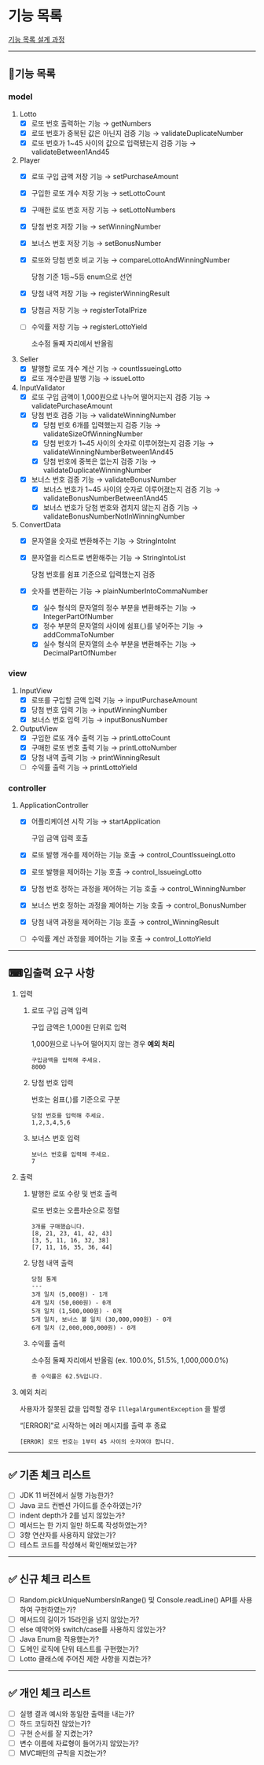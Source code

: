# 기능 목록

[기능 목록 설계 과정](./subdocs/ATTACHMENT.md)

---

## 🧩기능 목록

### model

1. Lotto
    - [x]  로또 번호 출력하는 기능 → getNumbers
    - [x]  로또 번호가 중복된 값은 아닌지 검증 기능 → validateDuplicateNumber
    - [x]  로또 번호가 1~45 사이의 값으로 입력됐는지 검증 기능 → validateBetween1And45
2. Player
    - [x]  로또 구입 금액 저장 기능 → setPurchaseAmount
    - [x]  구입한 로또 개수 저장 기능 → setLottoCount
    - [x]  구매한 로또 번호 저장 기능 → setLottoNumbers
    - [x]  당첨 번호 저장 기능 → setWinningNumber
    - [x]  보너스 번호 저장 기능 → setBonusNumber
    - [x]  로또와 당첨 번호 비교 기능 → compareLottoAndWinningNumber

        당첨 기준 1등~5등 enum으로 선언
    - [x]  당첨 내역 저장 기능 → registerWinningResult
    - [x]  당첨금 저장 기능 → registerTotalPrize
    - [ ]  수익률 저장 기능 → registerLottoYield

        소수점 둘째 자리에서 반올림
3. Seller
    - [x]  발행할 로또 개수 계산 기능 → countIssueingLotto
    - [x]  로또 개수만큼 발행 기능 → issueLotto
4. InputValidator
    - [x]  로또 구입 금액이 1,000원으로 나누어 떨어지는지 검증 기능 → validatePurchaseAmount
    - [x]  당첨 번호 검증 기능 → validateWinningNumber
        - [x]  당첨 번호 6개를 입력했는지 검증 기능 → validateSizeOfWinningNumber
        - [x]  당첨 번호가 1~45 사이의 숫자로 이루어졌는지 검증 기능 → validateWinningNumberBetween1And45
        - [x]  당첨 번호에 중복은 없는지 검증 기능 → validateDuplicateWinningNumber
    - [x]  보너스 번호 검증 기능 → validateBonusNumber
        - [x]  보너스 번호가 1~45 사이의 숫자로 이루어졌는지 검증 기능 → validateBonusNumberBetween1And45
        - [x]  보너스 번호가 당첨 번호와 겹치지 않는지 검증 기능 → validateBonusNumberNotInWinningNumber
5.  ConvertData
    - [x]  문자열을 숫자로 변환해주는 기능 → StringIntoInt
    - [x]  문자열을 리스트로 변환해주는 기능 → StringIntoList

        당첨 번호를 쉼표 기준으로 입력했는지 검증
    - [x]  숫자를 변환하는 기능 → plainNumberIntoCommaNumber
        - [x]  실수 형식의 문자열의 정수 부분을 변환해주는 기능 → IntegerPartOfNumber
        - [x]  정수 부분의 문자열의 사이에 쉼표(,)를 넣어주는 기능 → addCommaToNumber
        - [x]  실수 형식의 문자열의 소수 부분을 변환해주는 기능 → DecimalPartOfNumber

### view

1. InputView
    - [x]  로또를 구입할 금액 입력 기능 → inputPurchaseAmount
    - [x]  당첨 번호 입력 기능 → inputWinningNumber
    - [x]  보너스 번호 입력 기능 → inputBonusNumber
2. OutputView
    - [x]  구입한 로또 개수 출력 기능 → printLottoCount
    - [x]  구매한 로또 번호 출력 기능 → printLottoNumber
    - [x]  당첨 내역 출력 기능 → printWinningResult
    - [ ]  수익률 출력 기능 → printLottoYield

### controller

1. ApplicationController
    - [x]  어플리케이션 시작 기능 → startApplication

        구입 금액 입력 호출
    - [x]  로또 발행 개수를 제어하는 기능 호출 → control_CountIssueingLotto
    - [x]  로또 발행을 제어하는 기능 호출 → control_IssueingLotto
    - [x]  당첨 번호 정하는 과정을 제어하는 기능 호출 → control_WinningNumber
    - [x]  보너스 번호 정하는 과정을 제어하는 기능 호출 → control_BonusNumber
    - [x]  당첨 내역 과정을 제어하는 기능 호출 → control_WinningResult
    - [ ]  수익률 계산 과정을 제어하는 기능 호출 → control_LottoYield
   

---

## ⌨입출력 요구 사항

1. 입력
    1. 로또 구입 금액 입력
        
        구입 금액은 1,000원 단위로 입력
        
        1,000원으로 나누어 떨어지지 않는 경우 **예외 처리**
        
        ```plain text
        구입금액을 입력해 주세요.
        8000
        ```
        
    2. 당첨 번호 입력
        
        번호는 쉼표(,)를 기준으로 구분
        
        ```plain text
        당첨 번호를 입력해 주세요.
        1,2,3,4,5,6
        ```
        
    3. 보너스 번호 입력
        
        ```plain text
        보너스 번호를 입력해 주세요.
        7
        ```
        
2. 출력
    1. 발행한 로또 수량 및 번호 출력
        
        로또 번호는 오름차순으로 정렬
        
        ```plain text
        3개를 구매했습니다.
        [8, 21, 23, 41, 42, 43]
        [3, 5, 11, 16, 32, 38]
        [7, 11, 16, 35, 36, 44]
        ```
        
    2. 당첨 내역 출력
        
        ```plain text
        당첨 통계
        ---
        3개 일치 (5,000원) - 1개
        4개 일치 (50,000원) - 0개
        5개 일치 (1,500,000원) - 0개
        5개 일치, 보너스 볼 일치 (30,000,000원) - 0개
        6개 일치 (2,000,000,000원) - 0개
        ```
        
    3. 수익률 출력
        
        소수점 둘째 자리에서 반올림 (ex. 100.0%, 51.5%, 1,000,000.0%)
        
        ```plain text
        총 수익률은 62.5%입니다.
        ```
        
3. 예외 처리
    
    사용자가 잘못된 값을 입력할 경우 `IllegalArgumentException` 을 발생
    
    “[ERROR]”로 시작하는 에러 메시지를 출력 후 종료
    
    ```plain text
    [ERROR] 로또 번호는 1부터 45 사이의 숫자여야 합니다.
    ```
    

---

## ✅ 기존 체크 리스트

- [ ]  JDK 11 버전에서 실행 가능한가?
- [ ]  Java 코드 컨벤션 가이드를 준수하였는가?
- [ ]  indent depth가 2를 넘지 않았는가?
- [ ]  메서드는 한 가지 일만 하도록 작성하였는가?
- [ ]  3항 연산자를 사용하지 않았는가?
- [ ]  테스트 코드를 작성해서 확인해보았는가?

---

## ✅ 신규 체크 리스트

- [ ]  Random.pickUniqueNumbersInRange() 및 Console.readLine() API를 사용하여 구현하였는가?
- [ ]  메서드의 길이가 15라인을 넘지 않았는가?
- [ ]  else 예약어와 switch/case를 사용하지 않았는가?
- [ ]  Java Enum을 적용했는가?
- [ ]  도메인 로직에 단위 테스트를 구현했는가?
- [ ]  Lotto 클래스에 주어진 제한 사항을 지켰는가?

---

## ✅ 개인 체크 리스트

- [ ]  실행 결과 예시와 동일한 출력을 내는가?
- [ ]  하드 코딩하진 않았는가?
- [ ]  구현 순서를 잘 지켰는가?
- [ ]  변수 이름에 자료형이 들어가지 않았는가?
- [ ]  MVC패턴의 규칙을 지켰는가?